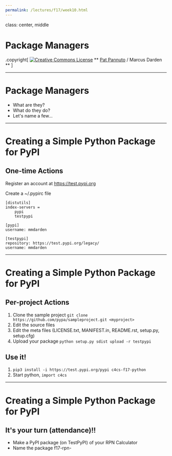 ```yaml
---
permalink: /lectures/f17/week10.html
---
```


class: center, middle

# Package Managers

.copyright[
<a rel="license" href="http://creativecommons.org/licenses/by/4.0/"><img alt="Creative Commons License" style="border-width:0" src="https://i.creativecommons.org/l/by/4.0/88x31.png" /></a>
** [Pat Pannuto](http://patpannuto.com) / Marcus Darden **
]


---


# Package Managers

* What are they?
* What do they do?
* Let's name a few...


---


# Creating a Simple Python Package for PyPI

## One-time Actions

Register an account at https://test.pypi.org

Create a ~/.pypirc file

```
[distutils]
index-servers =
    pypi
    testpypi

[pypi]
username: mmdarden

[testpypi]
repository: https://test.pypi.org/legacy/
username: mmdarden
```


---


# Creating a Simple Python Package for PyPI

## Per-project Actions

1. Clone the sample project `git clone https://github.com/pypa/sampleproject.git <myproject>`
2. Edit the source files
3. Edit the meta files (LICENSE.txt, MANIFEST.in, README.rst, setup.py, setup.cfg)
4. Upload your package `python setup.py sdist upload -r testpypi`

## Use it!

1. `pip3 install -i https://test.pypi.org/pypi c4cs-f17-python`
2. Start python, `import c4cs`


---


# Creating a Simple Python Package for PyPI

## It's your turn (attendance)!!

* Make a PyPI package (on TestPyPI) of your RPN Calculator
* Name the package f17-rpn-<uniqname>
